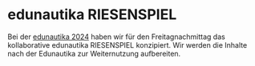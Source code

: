 # edunautika RIESENSPIEL

Bei der [edunautika 2024](https://edunautika.de) haben wir für den Freitagnachmittag das kollaborative edunautika RIESENSPIEL konzipiert. Wir werden die Inhalte nach der Edunautika zur Weiternutzung aufbereiten.
